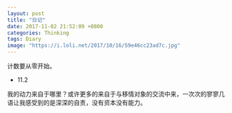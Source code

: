 ```yaml
---
layout: post
title: "日记"
date: 2017-11-02 21:52:09 +0800
categories: Thinking
tags: Diary
image: "https://i.loli.net/2017/10/16/59e46cc23ad7c.jpg"
---
```


计数要从零开始。

<!-- more -->

- 11.2

我的动力来自于哪里？或许更多的来自于与移情对象的交流中来，一次次的寥寥几语让我感受到的是深深的自责，没有资本没有能力。

